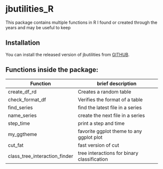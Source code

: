 
<!-- README.md is generated from README.Rmd. Please edit that file -->

# jbutilities_R

This package contains multiple functions in R I found or created through
the years and may be useful to keep

## Installation

You can install the released version of jbutilities from
[GITHUB](https://github.com/bronnimannj/jbutilities_r).

## Functions inside the package:

| Function                      | brief description                           |
|-------------------------------|---------------------------------------------|
| create_df_rd                  | Creates a random table                      |
| check_format_df               | Verifies the format of a table              |
| find_series                   | find the latest file in a series            |
| name_series                   | create the next file in a series            |
| step_time                     | print a step and time                       |
| my_ggtheme                    | favorite ggplot theme to any ggplot plot    |
| cut_fat                       | fast version of cut                         |
| class_tree_interaction_finder | tree interactions for binary classification |

<!-- |     dfdf         |                                               |



 -->
